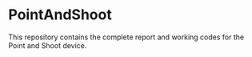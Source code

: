 # PointAndShoot
This repository contains the complete report and working codes for the Point and Shoot device.
